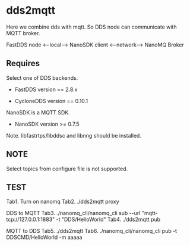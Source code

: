 # dds2mqtt

Here we combine dds with mqtt. So DDS node can communicate with MQTT broker.

FastDDS node <--local--> NanoSDK client <--network--> NanoMQ Broker

## Requires

Select one of DDS backends.

+ FastDDS version == 2.8.x

+ CycloneDDS version == 0.10.1

NanoSDK is a MQTT SDK.

+ NanoSDK version >= 0.7.5

Note. libfastrtps/libddsc and libnng should be installed.

## NOTE

Select topics from configure file is not supported.

## TEST

Tab1. Turn on nanomq
Tab2. ./dds2mqtt proxy

DDS to MQTT
Tab3. ./nanomq_cli/nanomq_cli sub --url "mqtt-tcp://127.0.0.1:1883" -t "DDS/HelloWorld"
Tab4. ./dds2mqtt pub

MQTT to DDS
Tab5. ./dds2mqtt
Tab6. ./nanomq_cli/nanomq_cli pub -t DDSCMD/HelloWorld -m aaaaa

